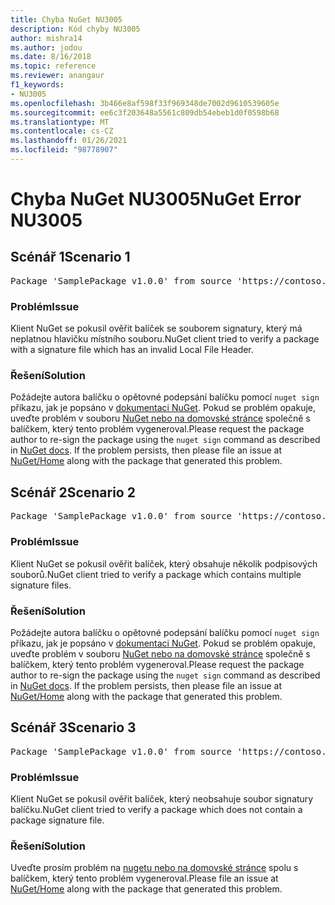 ```yaml
---
title: Chyba NuGet NU3005
description: Kód chyby NU3005
author: mishra14
ms.author: jodou
ms.date: 8/16/2018
ms.topic: reference
ms.reviewer: anangaur
f1_keywords:
- NU3005
ms.openlocfilehash: 3b466e8af598f33f969348de7002d9610539605e
ms.sourcegitcommit: ee6c3f203648a5561c809db54ebeb1d0f0598b68
ms.translationtype: MT
ms.contentlocale: cs-CZ
ms.lasthandoff: 01/26/2021
ms.locfileid: "98778907"
---
```

# <a name="nuget-error-nu3005"></a><span data-ttu-id="ef274-103">Chyba NuGet NU3005</span><span class="sxs-lookup"><span data-stu-id="ef274-103">NuGet Error NU3005</span></span>

## <a name="scenario-1"></a><span data-ttu-id="ef274-104">Scénář 1</span><span class="sxs-lookup"><span data-stu-id="ef274-104">Scenario 1</span></span>

<pre>Package 'SamplePackage v1.0.0' from source 'https://contoso.com/index.json': The package contains an invalid package signature file.</pre>

### <a name="issue"></a><span data-ttu-id="ef274-105">Problém</span><span class="sxs-lookup"><span data-stu-id="ef274-105">Issue</span></span>

<span data-ttu-id="ef274-106">Klient NuGet se pokusil ověřit balíček se souborem signatury, který má neplatnou hlavičku místního souboru.</span><span class="sxs-lookup"><span data-stu-id="ef274-106">NuGet client tried to verify a package with a signature file which has an invalid Local File Header.</span></span>


### <a name="solution"></a><span data-ttu-id="ef274-107">Řešení</span><span class="sxs-lookup"><span data-stu-id="ef274-107">Solution</span></span>

<span data-ttu-id="ef274-108">Požádejte autora balíčku o opětovné podepsání balíčku pomocí `nuget sign` příkazu, jak je popsáno v [dokumentaci NuGet](../../create-packages/sign-a-package.md). Pokud se problém opakuje, uveďte problém v souboru [NuGet nebo na domovské stránce](https://github.com/NuGet/Home/issues) společně s balíčkem, který tento problém vygeneroval.</span><span class="sxs-lookup"><span data-stu-id="ef274-108">Please request the package author to re-sign the package using the `nuget sign` command as described in [NuGet docs](../../create-packages/sign-a-package.md). If the problem persists, then please file an issue at [NuGet/Home](https://github.com/NuGet/Home/issues) along with the package that generated this problem.</span></span>



## <a name="scenario-2"></a><span data-ttu-id="ef274-109">Scénář 2</span><span class="sxs-lookup"><span data-stu-id="ef274-109">Scenario 2</span></span>

<pre>Package 'SamplePackage v1.0.0' from source 'https://contoso.com/index.json': The package contains multiple package signature files.</pre>

### <a name="issue"></a><span data-ttu-id="ef274-110">Problém</span><span class="sxs-lookup"><span data-stu-id="ef274-110">Issue</span></span>

<span data-ttu-id="ef274-111">Klient NuGet se pokusil ověřit balíček, který obsahuje několik podpisových souborů.</span><span class="sxs-lookup"><span data-stu-id="ef274-111">NuGet client tried to verify a package which contains multiple signature files.</span></span>


### <a name="solution"></a><span data-ttu-id="ef274-112">Řešení</span><span class="sxs-lookup"><span data-stu-id="ef274-112">Solution</span></span>

<span data-ttu-id="ef274-113">Požádejte autora balíčku o opětovné podepsání balíčku pomocí `nuget sign` příkazu, jak je popsáno v [dokumentaci NuGet](../../create-packages/sign-a-package.md). Pokud se problém opakuje, uveďte problém v souboru [NuGet nebo na domovské stránce](https://github.com/NuGet/Home/issues) společně s balíčkem, který tento problém vygeneroval.</span><span class="sxs-lookup"><span data-stu-id="ef274-113">Please request the package author to re-sign the package using the `nuget sign` command as described in [NuGet docs](../../create-packages/sign-a-package.md). If the problem persists, then please file an issue at [NuGet/Home](https://github.com/NuGet/Home/issues) along with the package that generated this problem.</span></span>



## <a name="scenario-3"></a><span data-ttu-id="ef274-114">Scénář 3</span><span class="sxs-lookup"><span data-stu-id="ef274-114">Scenario 3</span></span>

<pre>Package 'SamplePackage v1.0.0' from source 'https://contoso.com/index.json': The package does not contain a valid package signature file.</pre>

### <a name="issue"></a><span data-ttu-id="ef274-115">Problém</span><span class="sxs-lookup"><span data-stu-id="ef274-115">Issue</span></span>

<span data-ttu-id="ef274-116">Klient NuGet se pokusil ověřit balíček, který neobsahuje soubor signatury balíčku.</span><span class="sxs-lookup"><span data-stu-id="ef274-116">NuGet client tried to verify a package which does not contain a package signature file.</span></span>


### <a name="solution"></a><span data-ttu-id="ef274-117">Řešení</span><span class="sxs-lookup"><span data-stu-id="ef274-117">Solution</span></span>

<span data-ttu-id="ef274-118">Uveďte prosím problém na [nugetu nebo na domovské stránce](https://github.com/NuGet/Home/issues) spolu s balíčkem, který tento problém vygeneroval.</span><span class="sxs-lookup"><span data-stu-id="ef274-118">Please file an issue at [NuGet/Home](https://github.com/NuGet/Home/issues) along with the package that generated this problem.</span></span>
